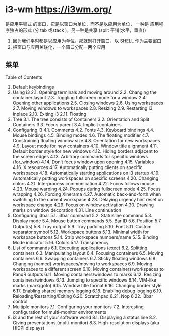 # i3-wm  https://i3wm.org/

是应用平铺式 的窗口，它是以窗口为单位，而不是以应用为单位，
一种是 应用程序独占的形式 (分 tab 或stack )，另一种是共享 (split 平铺(水平，垂直))

1. 因为我们平时都是以应用为单位，那就别打开窗口，以 SHELL 作为主要窗口
2. 把窗口与应用关联化，一个窗口分配一两个应用

## 菜单
Table of Contents
1. Default keybindings
2. Using i3
2.1. Opening terminals and moving around
2.2. Changing the container layout
2.3. Toggling fullscreen mode for a window
2.4. Opening other applications
2.5. Closing windows
2.6. Using workspaces
2.7. Moving windows to workspaces
2.8. Resizing
2.9. Restarting i3 inplace
2.10. Exiting i3
2.11. Floating
3. Tree
3.1. The tree consists of Containers
3.2. Orientation and Split Containers
3.3. Focus parent
3.4. Implicit containers
4. Configuring i3
4.1. Comments
4.2. Fonts
4.3. Keyboard bindings
4.4. Mouse bindings
4.5. Binding modes
4.6. The floating modifier
4.7. Constraining floating window size
4.8. Orientation for new workspaces
4.9. Layout mode for new containers
4.10. Window title alignment
4.11. Default border style for new windows
4.12. Hiding borders adjacent to the screen edges
4.13. Arbitrary commands for specific windows (for_window)
4.14. Don’t focus window upon opening
4.15. Variables
4.16. X resources
4.17. Automatically putting clients on specific workspaces
4.18. Automatically starting applications on i3 startup
4.19. Automatically putting workspaces on specific screens
4.20. Changing colors
4.21. Interprocess communication
4.22. Focus follows mouse
4.23. Mouse warping
4.24. Popups during fullscreen mode
4.25. Focus wrapping
4.26. Forcing Xinerama
4.27. Automatic back-and-forth when switching to the current workspace
4.28. Delaying urgency hint reset on workspace change
4.29. Focus on window activation
4.30. Drawing marks on window decoration
4.31. Line continuation
5. Configuring i3bar
5.1. i3bar command
5.2. Statusline command
5.3. Display mode
5.4. Mouse button commands
5.5. Bar ID
5.6. Position
5.7. Output(s)
5.8. Tray output
5.9. Tray padding
5.10. Font
5.11. Custom separator symbol
5.12. Workspace buttons
5.13. Minimal width for workspace buttons
5.14. Strip workspace numbers/name
5.15. Binding Mode indicator
5.16. Colors
5.17. Transparency
6. List of commands
6.1. Executing applications (exec)
6.2. Splitting containers
6.3. Manipulating layout
6.4. Focusing containers
6.5. Moving containers
6.6. Swapping containers
6.7. Sticky floating windows
6.8. Changing (named) workspaces/moving to workspaces
6.9. Moving workspaces to a different screen
6.10. Moving containers/workspaces to RandR outputs
6.11. Moving containers/windows to marks
6.12. Resizing containers/windows
6.13. Jumping to specific windows
6.14. VIM-like marks (mark/goto)
6.15. Window title format
6.16. Changing border style
6.17. Enabling shared memory logging
6.18. Enabling debug logging
6.19. Reloading/Restarting/Exiting
6.20. Scratchpad
6.21. Nop
6.22. i3bar control
7. Multiple monitors
7.1. Configuring your monitors
7.2. Interesting configuration for multi-monitor environments
8. i3 and the rest of your software world
8.1. Displaying a status line
8.2. Giving presentations (multi-monitor)
8.3. High-resolution displays (aka HIDPI displays)

